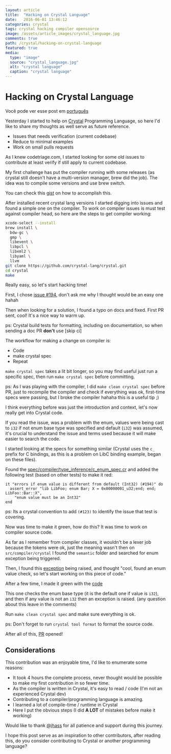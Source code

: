 ```yaml
---
layout: article
title:  "Hacking on Crystal Language"
date:   2016-06-01 13:46:12
categories: crystal
tags: crystal hacking compiler opensource
image: /assets/article_images/crystal_language.jpg
comments: true
path: /crystal/hacking-on-crystal-language
featured: true
media:
  type: "image"
  source: "crystal_language.jpg"
  alt: "crystal language"
  caption: "crystal language"
---
```


# Hacking on Crystal Language

Você pode ver esse post em [português](/crystal/hacking-na-linguagem-crystal)

Yesterday I started to help on [Crystal](http://crystal-lang.org/) Programming Language, so here I'd like to
share my thoughts as well serve as future reference.

* Issues that needs verification (current codebase)
* Reduce to minimal examples
* Work on small pulls requests

As I knew codetriage.com, I started looking for some old issues to
contribute at least verify if still apply to current codebase.

My first challenge has put the compiler running with some releases (as
crystal still doesn't have a multi-version manager, brew did the job).
The idea was to compile some versions and use brew switch.

You can check this
[gist](https://gist.github.com/fernandes/52dce07fd0b8b902dcfb582c21c56d57)
on how to accomplish this.

After installed recent crystal lang versions I started digging into
issues and found a simple one on the compiler. To work on compiler
issues is must test against compiler head, so here are the steps to get
compiler working:

```bash
xcode-select --install
brew install \
  bdw-gc \
  gmp \
  libevent \
  libpcl \
  libxml2 \
  libyaml \
  llvm
git clone https://github.com/crystal-lang/crystal.git
cd crystal
make
```

Really easy, so let's start hacking time!

First, I chose [issue #194](https://github.com/crystal-lang/crystal/issues/194), don't ask
me why I thought would be an easy one hahah

Then when looking for a solution, I found a typo on docs and fixed. First PR sent, cool! It's a nice way to warm up.

ps: Crystal build tests for formatting, including on documentation, so
when sending a doc PR __don't__ use [skip ci]

The workflow for making a change on compiler is:

* Code
* make crystal spec
* Repeat

`make crystal spec` takes a lit bit longer, so you may find useful just
run a specific spec, then run `make crystal spec` before committing.

ps: As I was playing with the compiler, I did `make clean crystal spec`
before PR, just to recompile the compiler and check if everything was
ok, first-time specs were passing, but I broke the compiler hahaha this
is a useful tip ;)

I think everything before was just the introduction and context, let's
now really get into Crystal code.

If you read the issue, was a problem with the enum, values were being
cast to `i32` if not enum base type was specified and default (`i32`)
was assumed, it's crucial to understand the issue and terms
used because it will make easier to search the code.

I started looking at the specs for something similar (Crystal uses the `c_`
prefix for C bindings, as this is a problem on LibC binding example,
began on these files).

Found the
[spec/compiler/type_inference/c_enum_spec.cr](https://github.com/fernandes/crystal/blob/2f6d9e459601b3153c377964bf86dc63160c1bc3/spec/compiler/type_inference/c_enum_spec.cr)
and added the following test (based on other tests) to make it red:

```crystal
it "errors if enum value is different from default (Int32) (#194)" do
  assert_error "lib LibFoo; enum Bar; X = 0x00000001_u32;end; end; LibFoo::Bar::X",
    "enum value must be an Int32"
end
```

ps: Its a crystal convention to add `(#123)` to identify the issue that
test is covering.

Now was time to make it green, how do this? It was time to work on
compiler source code.

As far as I remember from compiler classes, it wouldn't be a lexer job
because the tokens were ok, just the meaning wasn't then on
`src/compiler/crystal` I found the `semantic` folder and searched for
enum exception being triggered.

Then, I found this
[exception](https://github.com/fernandes/crystal/blob/2f6d9e459601b3153c377964bf86dc63160c1bc3/src/compiler/crystal/semantic/top_level_visitor.cr#L580)
being raised, and thought "cool, found an enum value check, so let's
start working on this piece of code."

After a few time, I made it green with the
[code](https://github.com/crystal-lang/crystal/pull/2703/files#diff-6a2ecb55e60454c135921c7303eeaa99R567)

This one checks the enum base type (it is the default one if value is `i32`), and
then if any value is not an `i32` then an exception is raised. (any
question about this leave in the comments)

Run `make clean crystal spec` and make sure everything is ok.

ps: Don't forget to run `crystal tool format` to format the source code.

After all of this,
[PR](https://github.com/crystal-lang/crystal/pull/2703) opened!

## Considerations

This contribution was an enjoyable time, I'd like to enumerate some reasons:

* It took 4 hours the complete process, never thought would be possible
  to make my first contribution in so fewer time.
* As the compiler is written in Crystal, it's easy to read / code
  (I'm not an experienced Crystal dev)
* Contributing to a compiler/programming language is amazing.
* I learned a lot of compile-time / runtime in Crystal
* Here I put the obvious steps (I did __A LOT__ of mistakes before
  make it working)

Would like to thank [@jhass](https://github.com/jhass) for all patience
and support during this journey.

I hope this post serve as an inspiration to other contributors, after
reading this, do you consider contributing to Crystal or another
programming language?